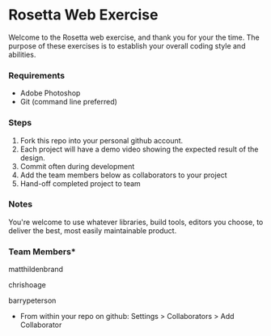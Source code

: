# Rosetta Web Exercise
Welcome to the Rosetta web exercise, and thank you for your the time. The purpose of these exercises is to establish your overall coding style and abilities.

### Requirements
* Adobe Photoshop
* Git (command line preferred)

### Steps
1. Fork this repo into your personal github account.
2. Each project will have a demo video showing the expected result of the design.
3. Commit often during development
4. Add the team members below as collaborators to your project 
5. Hand-off completed project to team

### Notes
You're welcome to use whatever libraries, build tools, editors you choose, to deliver the best, most easily maintainable product.

### Team Members*
matthildenbrand

chrishoage

barrypeterson

* From within your repo on github: Settings > Collaborators > Add Collaborator
